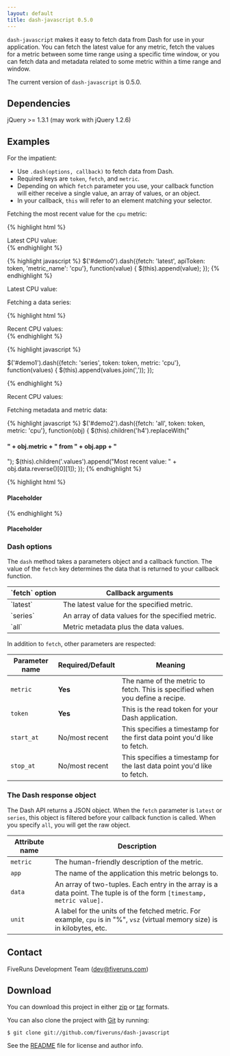 ```yaml
---
layout: default
title: dash-javascript 0.5.0
---
```


`dash-javascript` makes it easy to fetch data from Dash for use in your application. You can fetch the latest value for any metric, fetch the values for a metric between some time range using a specific time window, or you can fetch data and metadata related to some metric within a time range and window.

The current version of `dash-javascript` is 0.5.0.

## Dependencies

jQuery &gt;= 1.3.1 (may work with jQuery 1.2.6)

## Examples

For the impatient:

* Use `.dash(options, callback)` to fetch data from Dash. 
* Required keys are `token`, `fetch`, and `metric`.
* Depending on which `fetch` parameter you use, your callback function will either receive a single value, an array of values, or an object.
* In your callback, `this` will refer to an element matching your selector.

Fetching the most recent value for the `cpu` metric:

{% highlight html %}
<div id="demo0">
  Latest CPU value: 
</div>
{% endhighlight %}

{% highlight javascript %}
$('#demo0').dash({fetch: 'latest', apiToken: token, 'metric_name': 'cpu'},
  function(value) {
    $(this).append(value);
});
{% endhighlight %}

<div id="demo0">
  Latest CPU value: 
</div>

Fetching a data series:

{% highlight html %}
<div id="demo1">
  Recent CPU values:
</div>
{% endhighlight %}

{% highlight javascript %}

$('#demo1').dash({fetch: 'series', token: token, metric: 'cpu'},
  function(values) {
    $(this).append(values.join(','));
  });

{% endhighlight %}

<div id="demo1">
  Recent CPU values:
</div>

Fetching metadata and metric data:

{% highlight javascript %}
$('#demo2').dash({fetch: 'all', token: token, metric: 'cpu'},
  function(obj) {
    $(this).children('h4').replaceWith("<h4>" + obj.metric + " from " + obj.app + "</h4>");
    $(this).children('.values').append("Most recent value: " + obj.data.reverse()[0][1]);
  });
{% endhighlight %}

{% highlight html %}
<div id="demo2">
  <h4>Placeholder</h4>
  
  <p class="values"></p>
</div>
{% endhighlight %}

<div id="demo2">
  <h4>Placeholder</h4>
  
  <p class="values"></p>
</div>

### Dash options

The `dash` method takes a parameters object and a callback function. The value of the `fetch` key determines the data that is returned to your callback function.

<table>
  <thead>
    <th>`fetch` option</th>
    <th>Callback arguments</th>
  </thead>
  
  <tbody>
    <tr>
      <td>`latest`</td>
      <td>The latest value for the specified metric.</td>
    </tr>
    <tr>
      <td>`series`</td>
      <td>An array of data values for the specified metric.</td>
    </tr>
    <tr>
      <td>`all`</td>
      <td>Metric metadata plus the data values.</td>
    </tr>
  </tbody>
</table>

In addition to `fetch`, other parameters are respected:

<table>
  <thead>
    <th>Parameter name</th>
    <th>Required/Default</th>
    <th>Meaning</th>
  </thead>
  
  <tbody>
    <tr>
      <td><code>metric</code></td>
      <td><strong>Yes</strong></td>
      <td>The name of the metric to fetch. This is specified when you define a recipe.</td>
    </tr>
    <tr>
      <td><code>token</code></td>
      <td><strong>Yes</strong></td>
      <td>This is the read token for your Dash application.</td>
    </tr>
    <tr>
      <td><code>start_at</code></td>
      <td>No/most recent</td>
      <td>This specifies a timestamp for the first data point you'd like to fetch.</td>
    </tr>
    <tr>
      <td><code>stop_at</code></td>
      <td>No/most recent</td>
      <td>This specifies a timestamp for the last data point you'd like to fetch.</td>
    </tr>
  </tbody>
</table>

### The Dash response object

The Dash API returns a JSON object. When the `fetch` parameter is `latest` or `series`, this object is filtered before your callback function is called. When you specify `all`, you will get the raw object.

<table>
  <thead>
    <th>Attribute name</th>
    <th>Description</th>
  </thead>
  
  <tbody>
    <tr>
      <td><code>metric</code></td>
      <td>The human-friendly description of the metric.</td>
    </tr>
    <tr>
      <td><code>app</code></td>
      <td>The name of the application this metric belongs to.</td>
    </tr>
    <tr>
      <td><code>data</code></td>
      <td>An array of two-tuples. Each entry in the array is a data point. The tuple is of the form <code>[timestamp, metric value].</code></td>
    </tr>
    <tr>
      <td><code>unit</code></td>
      <td>A label for the units of the fetched metric. For example, <code>cpu</code> is in "%", <code>vsz</code> (virtual memory size) is in kilobytes, etc.</td>
    </tr>
  </tbody>
</table>

## Contact

FiveRuns Development Team (dev@fiveruns.com)

## Download

You can download this project in either <a href="http://github.com/fiveruns/dash-javascript/zipball/master">zip</a> or <a href="http://github.com/fiveruns/dash-javascript/tarball/master">tar</a> formats.

You can also clone the project with <a href="http://git-scm.com">Git</a> by running:

    $ git clone git://github.com/fiveruns/dash-javascript

See the [README](http://github.com/fiveruns/dash-javascript/tree/master "fiveruns's dash-javascript at master - GitHub") file for license and author info.

<script type="text/javascript" charset="utf-8">
  
  $(function() {
    var token = 'b1b546e3b454d17cd7a61987e9d8087c2eca0336';
    
    $('#demo0').dash({fetch: 'latest', token: token, metric: 'cpu'},
      function(value) {
        $(this).append(value);
      });
    
    $('#demo1').dash({fetch: 'series', token: token, metric: 'cpu'},
      function(values) {
        $(this).append(values.join(','));
      });
      
    $('#demo2').dash({fetch: 'all', token: token, metric: 'cpu'},
      function(obj) {
        $(this).children('h4').replaceWith("<h4>" + obj.metric + " from " + obj.app + "</h4>");
        $(this).children('.values').append("Most recent value: " + obj.data.reverse()[0][1]);
      });
  });
  
</script>
